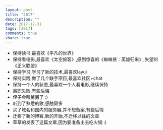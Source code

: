 ```yaml
---
layout: post
title: "2017"
description: ""
date: 2017-12-31
tags: [2017]
comments: true
share: true
---
```


- 保持读书,最喜欢《平凡的世界》
- 保持看电影,最喜欢《太空旅客》,感到惊喜的《蜘蛛侠：英雄归来》,失望的《正义联盟》
- 保持学习,学习了新的技术,最喜欢layui
- 保持实践,做了几个联手项目,最喜欢社区+chat
- 保持一个人的状态,最喜欢一个人看电影,继续保持
- 离职失败,有些后悔
- 侄子会叫舅舅了 :)
- 听到了熟悉的歌,感触颇多
- 买了域名和国内的服务器,并不想备案,有些后悔
- 迁移了新的博客,新的开始,不迁移以往的文章
- 草草的发表了这篇文章,因为要准备出去吃火锅 :)
